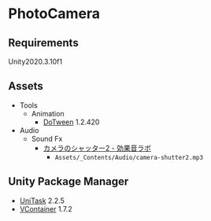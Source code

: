 # PhotoCamera

## Requirements

Unity2020.3.10f1

## Assets

- Tools
    - Animation
        - [DoTween](https://assetstore.unity.com/packages/tools/animation/dotween-hotween-v2-27676) 1.2.420
- Audio
    - Sound Fx
        - [カメラのシャッター2 - 効果音ラボ](https://soundeffect-lab.info/sound/machine/)
            - `Assets/_Contents/Audio/camera-shutter2.mp3`

## Unity Package Manager

- [UniTask](https://github.com/Cysharp/UniTask) 2.2.5
- [VContainer](https://github.com/hadashiA/VContainer) 1.7.2
